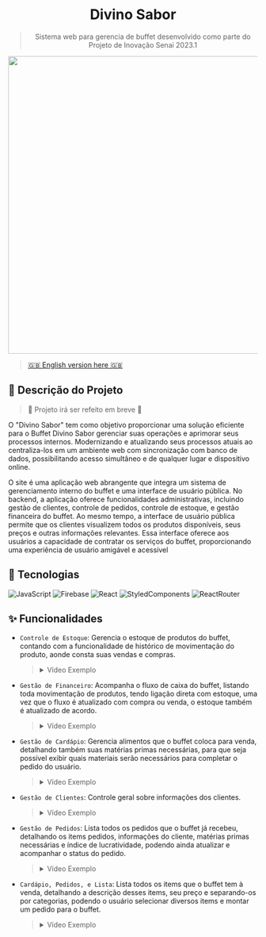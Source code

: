 <h1 align="center">Divino Sabor</h1>

 <blockquote>
     <p align="center">Sistema web para gerencia de buffet desenvolvido como parte do Projeto de Inovação Senai 2023.1</p>
 </blockquote>

<div align="center">
    <image src="https://github.com/alvarosoaress/Divino-Sabor/assets/13721147/df06b638-6450-46ba-bcab-223a11642371" width=600 heigth=850/>
</div>

> [🇬🇧 English version here 🇬🇧](https://github.com/alvarosoaress/Divino-Sabor/blob/main/README-EN.md)

## 🧠 Descrição do Projeto

> 💭 Projeto irá ser refeito em breve 💭

O "Divino Sabor" tem como objetivo proporcionar uma solução eficiente para o Buffet Divino Sabor gerenciar suas operações e aprimorar seus processos internos. Modernizando e atualizando seus processos atuais ao centraliza-los em um ambiente web com sincronização com banco de dados, possibilitando acesso simultâneo e de qualquer lugar e dispositivo online.

O site é uma aplicação web abrangente que integra um sistema de gerenciamento interno do buffet e uma interface de usuário pública. No backend, a aplicação oferece funcionalidades administrativas, incluindo gestão de clientes, controle de pedidos, controle de estoque, e gestão financeira do buffet. Ao mesmo tempo, a interface de usuário pública permite que os clientes visualizem todos os produtos disponíveis, seus preços e outras informações relevantes. Essa interface oferece aos usuários a capacidade de contratar os serviços do buffet, proporcionando uma experiência de usuário amigável e acessível

## 🚀 Tecnologias

![JavaScript](https://img.shields.io/badge/JavaScript-20232A?style=for-the-badge&logo=javascript&logoColor=F7DF1E)
![Firebase](https://img.shields.io/badge/firebase-20232A?style=for-the-badge&logo=firebase&logoColor=F7DF1E)
![React](https://img.shields.io/badge/React-20232A?style=for-the-badge&logo=react&logoColor=61DAFB)
![StyledComponents](https://img.shields.io/badge/styled--components-20232A?style=for-the-badge&logo=styled-components&logoColor=DB7093)
![ReactRouter](https://img.shields.io/badge/React_Router-20232A?style=for-the-badge&logo=react-router&logoColor=CA4245)

## ✨ Funcionalidades

- `Controle de Estoque`: Gerencia o estoque de produtos do buffet, contando com a funcionalidade de histórico de movimentação do produto, aonde consta suas vendas e compras.

  <blockquote>
  <details>
  <summary>
  Vídeo Exemplo
  </summary>

  https://github.com/alvarosoaress/Divino-Sabor/assets/13721147/76c21e77-80a4-4786-bfc0-9ba78a425488

  </details>
  </blockquote>

- `Gestão de Financeiro`: Acompanha o fluxo de caixa do buffet, listando toda movimentação de produtos, tendo ligação direta com estoque, uma vez que o fluxo é atualizado com compra ou venda, o estoque também é atualizado de acordo.

  <blockquote>
  <details>
  <summary>
  Vídeo Exemplo
  </summary>

    https://github.com/alvarosoaress/Divino-Sabor/assets/13721147/16ef538b-85b8-428a-ae9b-1116940398d2

  </details>
  </blockquote>

- `Gestão de Cardápio`: Gerencia alimentos que o buffet coloca para venda, detalhando também suas matérias primas necessárias, para que seja possível exibir quais materiais serão necessários para completar o pedido do usuário.

  <blockquote>
  <details>
  <summary>
  Vídeo Exemplo
  </summary>

  - Visão de Administrador
  
      https://github.com/alvarosoaress/Divino-Sabor/assets/13721147/d952dafd-4b23-42af-8a20-2e5b445a7757

  - Visão de Usuário
  
    https://github.com/alvarosoaress/Divino-Sabor/assets/13721147/00215a31-6321-4cd8-adc0-4071c1083d60

  </details>
  </blockquote>

- `Gestão de Clientes`: Controle geral sobre informações dos clientes.

  <blockquote>
  <details>
  <summary>
  Vídeo Exemplo
  </summary>

    https://github.com/alvarosoaress/Divino-Sabor/assets/13721147/17ad1fac-75a4-4f1b-a773-b5dc4153c39c

  </details>
  </blockquote>

- `Gestão de Pedidos`: Lista todos os pedidos que o buffet já recebeu, detalhando os items pedidos, informações do cliente, matérias primas necessárias e índice de lucratividade, podendo ainda atualizar e acompanhar o status do pedido.

  <blockquote>
  <details>
  <summary>
  Vídeo Exemplo
  </summary>

    https://github.com/alvarosoaress/Divino-Sabor/assets/13721147/611ca225-0ad6-4e41-b7cb-c6eb4c0d1a14

  </details>
  </blockquote>

- `Cardápio, Pedidos, e Lista`: Lista todos os items que o buffet tem à venda, detalhando a descrição desses items, seu preço e separando-os por categorias, podendo o usuário selecionar diversos items e montar um pedido para o buffet.

  <blockquote>
  <details>
  <summary>
  Vídeo Exemplo
  </summary>

    https://github.com/alvarosoaress/Divino-Sabor/assets/13721147/8f47f082-a1fd-488e-9d1b-da7e4d5bde71

  </details>
  </blockquote>

<!--
Divino Sabor
1
https://divino-sabor.vercel.app
JavaScript;Firebase;React;StyledComponents;ReactRouter
https://github.com/alvarosoaress/Divino-Sabor/assets/13721147/df06b638-6450-46ba-bcab-223a11642371
Solução web que moderniza o gerenciamento do Buffet Divino Sabor, integrando operações internas avançadas e oferecendo uma interface intuitiva para clientes visualizarem e contratarem serviços de qualquer lugar.
available
-->
